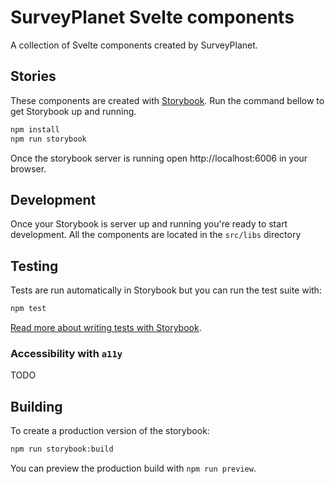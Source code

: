 # SurveyPlanet Svelte components

A collection of Svelte components created by SurveyPlanet.

## Stories

These components are created with [Storybook](https://storybook.js.org/). Run the command bellow to get Storybook up and running.

```bash
npm install
npm run storybook
```

Once the storybook server is running open http://localhost:6006 in your browser.

## Development

Once your Storybook is server up and running you're ready to start development. All the components are located in the `src/libs` directory

## Testing

Tests are run automatically in Storybook but you can run the test suite with:

```bash
npm test
```

[Read more about writing tests with Storybook](https://storybook.js.org/docs/7.0/svelte/writing-tests/introduction).

### Accessibility with `a11y`

TODO

## Building

To create a production version of the storybook:

```bash
npm run storybook:build
```

You can preview the production build with `npm run preview`.
